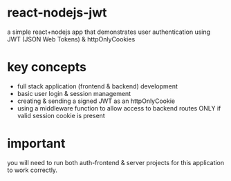 # react-nodejs-jwt

a simple react+nodejs app that demonstrates user authentication using JWT (JSON Web Tokens) & httpOnlyCookies 

# key concepts 
* full stack application (frontend & backend) development 
* basic user login & session management
* creating & sending a signed JWT as an httpOnlyCookie
* using a middleware function to allow access to backend routes ONLY if valid session cookie is present

# important
you will need to run both auth-frontend & server projects for this application to work correctly. 
